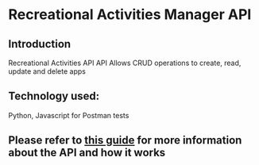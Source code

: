 # Recreational Activities Manager API

## Introduction 
Recreational Activities API 
API Allows CRUD operations to create, read, update and delete apps 

## Technology used: 
Python, Javascript for Postman tests

## Please refer to [this guide](https://github.com/kallytang/Recreational-Activities-Manager-API/blob/main/Recreational%20Activity%20Classes%20API%20Documentation.pdf) for more information about the API and how it works
